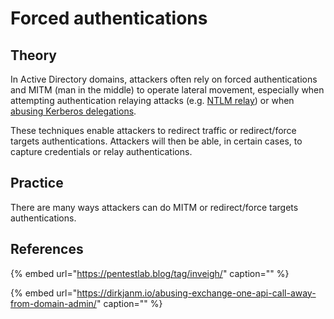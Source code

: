 # Forced authentications

## Theory

In Active Directory domains, attackers often rely on forced authentications and MITM \(man in the middle\) to operate lateral movement, especially when attempting authentication relaying attacks \(e.g. [NTLM relay](../abusing-lm-and-ntlm/ntlm-relay.md)\) or when [abusing Kerberos delegations](../abusing-kerberos/delegations.md).

These techniques enable attackers to redirect traffic or redirect/force targets authentications. Attackers will then be able, in certain cases, to capture credentials or relay authentications.

## Practice

There are many ways attackers can do MITM or redirect/force targets authentications.

## References

{% embed url="https://pentestlab.blog/tag/inveigh/" caption="" %}

{% embed url="https://dirkjanm.io/abusing-exchange-one-api-call-away-from-domain-admin/" caption="" %}

